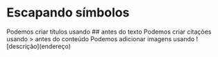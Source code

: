 # Escapando símbolos

Podemos criar títulos usando \## antes do texto
Podemos criar citações usando \> antes do conteúdo
Podemos adicionar imagens usando \!\[descrição]\(endereço)